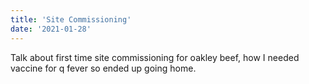 ```yaml
---
title: 'Site Commissioning'
date: '2021-01-28'
---
```


Talk about first time site commissioning for oakley beef, how I needed vaccine for q fever so ended up going home.